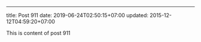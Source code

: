 ---
title: Post 911
date: 2019-06-24T02:50:15+07:00
updated: 2015-12-12T04:59:20+07:00

This is content of post 911